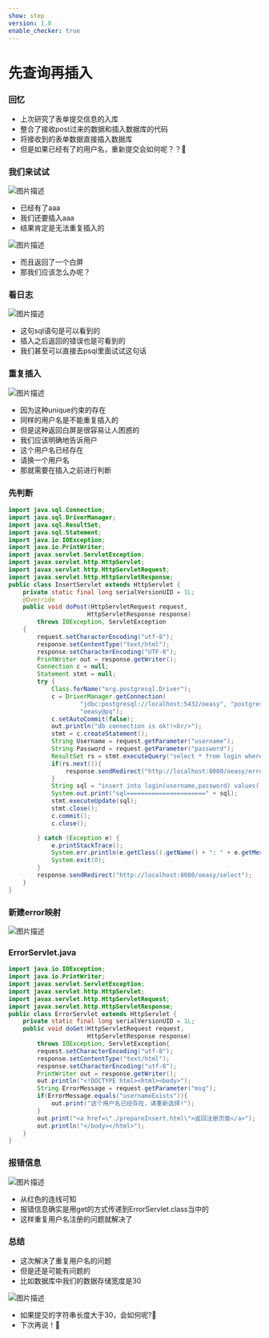 ```yaml
---
show: step
version: 1.0
enable_checker: true
---
```


# 先查询再插入

### 回忆
- 上次研究了表单提交信息的入库
- 整合了接收post过来的数据和插入数据库的代码
- 将接收到的表单数据直接插入数据库
- 但是如果已经有了的用户名，重新提交会如何呢？？🤔

### 我们来试试

![图片描述](https://doc.shiyanlou.com/courses/uid1190679-20211130-1638240643710)

- 已经有了aaa
- 我们还要插入aaa
- 结果肯定是无法重复插入的

![图片描述](https://doc.shiyanlou.com/courses/uid1190679-20211130-1638240830697)

- 而且返回了一个白屏
- 那我们应该怎么办呢？

### 看日志

![图片描述](https://doc.shiyanlou.com/courses/uid1190679-20211130-1638240861142)

- 这句sql语句是可以看到的
- 插入之后返回的错误也是可看到的
- 我们甚至可以直接去psql里面试试这句话

### 重复插入

![图片描述](https://doc.shiyanlou.com/courses/uid1190679-20211130-1638241035226)

- 因为这种unique约束的存在
- 同样的用户名是不能重复插入的
- 但是这种返回白屏是很容易让人困惑的
- 我们应该明确地告诉用户
- 这个用户名已经存在
- 请换一个用户名
- 那就需要在插入之前进行判断

### 先判断

```java
import java.sql.Connection;
import java.sql.DriverManager;
import java.sql.ResultSet;
import java.sql.Statement;
import java.io.IOException;
import java.io.PrintWriter;
import javax.servlet.ServletException;
import javax.servlet.http.HttpServlet;
import javax.servlet.http.HttpServletRequest;
import javax.servlet.http.HttpServletResponse;
public class InsertServlet extends HttpServlet {
    private static final long serialVersionUID = 1L;
    @Override
    public void doPost(HttpServletRequest request,
                      HttpServletResponse response)
        throws IOException, ServletException
    {
		request.setCharacterEncoding("utf-8");
        response.setContentType("text/html");
        response.setCharacterEncoding("UTF-8");
        PrintWriter out = response.getWriter();
		Connection c = null;
		Statement stmt = null;
		try {
			Class.forName("org.postgresql.Driver");
			c = DriverManager.getConnection(
					"jdbc:postgresql://localhost:5432/oeasy", "postgres",
					"oeasy@pq");
			c.setAutoCommit(false);
			out.println("db connection is ok!!<br/>");
			stmt = c.createStatement();
			String Username = request.getParameter("username");
			String Password = request.getParameter("password");
			ResultSet rs = stmt.executeQuery("select * from login where Username='"+Username+"'");
			if(rs.next()){
				response.sendRedirect("http://localhost:8080/oeasy/error?msg=用户名已经存在");
			}
			String sql = "insert into login(username,password) values('"+Username+"','"+Password+"');";
			System.out.print("sql======================" + sql);
			stmt.executeUpdate(sql);
			stmt.close();
			c.commit();
			c.close();

		} catch (Exception e) {
			e.printStackTrace();
			System.err.println(e.getClass().getName() + ": " + e.getMessage());
			System.exit(0);
		}
		response.sendRedirect("http://localhost:8080/oeasy/select");
    }
}
```

### 新建error映射

![图片描述](https://doc.shiyanlou.com/courses/uid1190679-20211130-1638243308689)

### ErrorServlet.java

```java
import java.io.IOException;
import java.io.PrintWriter;
import javax.servlet.ServletException;
import javax.servlet.http.HttpServlet;
import javax.servlet.http.HttpServletRequest;
import javax.servlet.http.HttpServletResponse;
public class ErrorServlet extends HttpServlet {
    private static final long serialVersionUID = 1L;
    public void doGet(HttpServletRequest request,
                      HttpServletResponse response)
        throws IOException, ServletException{
		request.setCharacterEncoding("utf-8");
        response.setContentType("text/html");
        response.setCharacterEncoding("utf-8");
        PrintWriter out = response.getWriter();
        out.println("<!DOCTYPE html><html><body>");
		String ErrorMessage = request.getParameter("msg");
        if(ErrorMessage.equals("usernameExists")){
		    out.print("这个用户名已经存在，请重新选择!");
        }
        out.print("<a href=\"./prepareInsert.html\">返回注册页面</a>");
        out.println("</body></html>");
    }
}
```

### 报错信息

![图片描述](https://doc.shiyanlou.com/courses/uid1190679-20211130-1638243754158)

- 从红色的连线可知
- 报错信息确实是用get的方式传递到ErrorServlet.class当中的
- 这样重复用户名注册的问题就解决了

### 总结
- 这次解决了重复用户名的问题
- 但是还是可能有问题的
- 比如数据库中我们的数据存储宽度是30

![图片描述](https://doc.shiyanlou.com/courses/uid1190679-20211130-1638244120503)

- 如果提交的字符串长度大于30，会如何呢?🤔
- 下次再说！👋